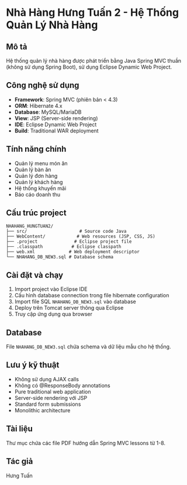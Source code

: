 # Nhà Hàng Hưng Tuấn 2 - Hệ Thống Quản Lý Nhà Hàng

## Mô tả
Hệ thống quản lý nhà hàng được phát triển bằng Java Spring MVC thuần (không sử dụng Spring Boot), sử dụng Eclipse Dynamic Web Project.

## Công nghệ sử dụng
- **Framework**: Spring MVC (phiên bản < 4.3)
- **ORM**: Hibernate 4.x
- **Database**: MySQL/MariaDB
- **View**: JSP (Server-side rendering)
- **IDE**: Eclipse Dynamic Web Project
- **Build**: Traditional WAR deployment

## Tính năng chính
- Quản lý menu món ăn
- Quản lý bàn ăn
- Quản lý đơn hàng
- Quản lý khách hàng
- Hệ thống khuyến mãi
- Báo cáo doanh thu

## Cấu trúc project
```
NHAHANG_HUNGTUAN2/
├── src/                    # Source code Java
├── WebContent/            # Web resources (JSP, CSS, JS)
├── .project              # Eclipse project file
├── .classpath           # Eclipse classpath
├── web.xml             # Web deployment descriptor
└── NHAHANG_DB_NEW3.sql # Database schema
```

## Cài đặt và chạy
1. Import project vào Eclipse IDE
2. Cấu hình database connection trong file hibernate configuration
3. Import file SQL `NHAHANG_DB_NEW3.sql` vào database
4. Deploy trên Tomcat server thông qua Eclipse
5. Truy cập ứng dụng qua browser

## Database
File `NHAHANG_DB_NEW3.sql` chứa schema và dữ liệu mẫu cho hệ thống.

## Lưu ý kỹ thuật
- Không sử dụng AJAX calls
- Không có @ResponseBody annotations
- Pure traditional web application
- Server-side rendering với JSP
- Standard form submissions
- Monolithic architecture

## Tài liệu
Thư mục chứa các file PDF hướng dẫn Spring MVC lessons từ 1-8.

## Tác giả
Hưng Tuấn 